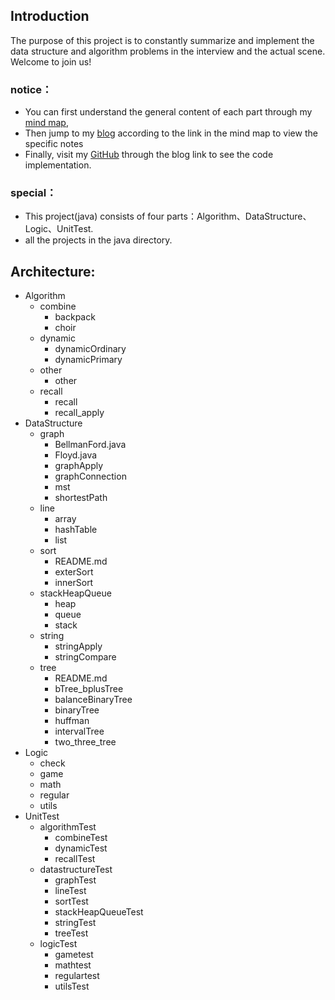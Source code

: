 ## Introduction
The purpose of this project is to constantly summarize and implement the data structure and algorithm problems in the interview and the actual scene. Welcome to join us!

### notice：
+ You can first understand the general content of each part through my [mind map](https://www.processon.com/mindmap/5cbb5fcae4b09b16ffc06360),
+ Then jump to my [blog](https://blog.csdn.net/ljfirst) according to the link in the mind map to view the specific notes
+ Finally, visit my [GitHub](https://github.com/ljfirst/Algorithm) through the blog link to see the code implementation.

### special：
+ This project(java) consists of four parts：Algorithm、DataStructure、Logic、UnitTest.
+ all the projects in the java directory.

## Architecture:
+ Algorithm
    + combine
        + backpack
        + choir
    + dynamic
        + dynamicOrdinary
        + dynamicPrimary
    + other
        + other
    + recall
        + recall
        + recall_apply
+ DataStructure
    + graph
        + BellmanFord.java
        + Floyd.java
        + graphApply
        + graphConnection
        + mst
        + shortestPath
    + line
        + array
        + hashTable
        + list
    + sort
        + README.md
        + exterSort
        + innerSort
    + stackHeapQueue
        + heap
        + queue
        + stack
    + string
        + stringApply
        + stringCompare
    + tree
        + README.md
        + bTree_bplusTree
        + balanceBinaryTree
        + binaryTree
        + huffman
        + intervalTree
        + two_three_tree
+  Logic
   +  check
   +  game
   +  math
   +  regular
   + utils
+ UnitTest
    + algorithmTest
        + combineTest
        + dynamicTest
        + recallTest
    + datastructureTest
        + graphTest
        + lineTest
        + sortTest
        + stackHeapQueueTest
        + stringTest
        + treeTest
    + logicTest
        + gametest
        + mathtest
        + regulartest
        + utilsTest

